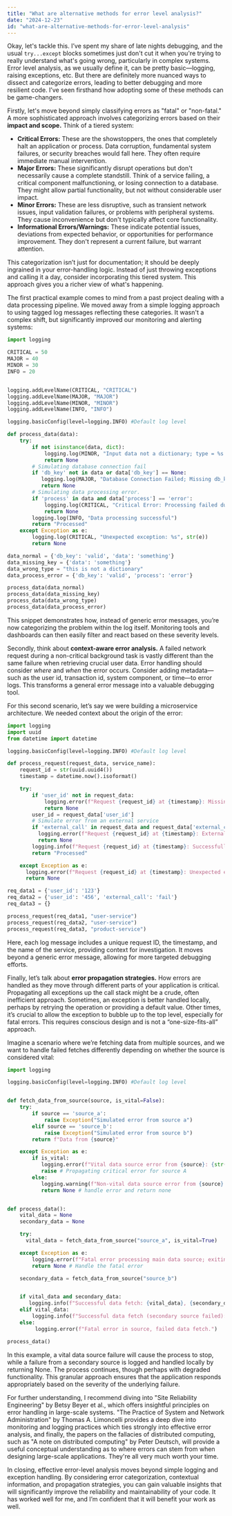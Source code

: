 ```yaml
---
title: "What are alternative methods for error level analysis?"
date: "2024-12-23"
id: "what-are-alternative-methods-for-error-level-analysis"
---
```


Okay, let's tackle this. I’ve spent my share of late nights debugging, and the usual `try...except` blocks sometimes just don't cut it when you're trying to really understand what's going wrong, particularly in complex systems. Error level analysis, as we usually define it, can be pretty basic—logging, raising exceptions, etc. But there are definitely more nuanced ways to dissect and categorize errors, leading to better debugging and more resilient code. I’ve seen firsthand how adopting some of these methods can be game-changers.

Firstly, let's move beyond simply classifying errors as "fatal" or "non-fatal." A more sophisticated approach involves categorizing errors based on their **impact and scope.** Think of a tiered system:

*   **Critical Errors:** These are the showstoppers, the ones that completely halt an application or process. Data corruption, fundamental system failures, or security breaches would fall here. They often require immediate manual intervention.
*   **Major Errors:** These significantly disrupt operations but don't necessarily cause a complete standstill. Think of a service failing, a critical component malfunctioning, or losing connection to a database. They might allow partial functionality, but not without considerable user impact.
*   **Minor Errors:** These are less disruptive, such as transient network issues, input validation failures, or problems with peripheral systems. They cause inconvenience but don't typically affect core functionality.
*   **Informational Errors/Warnings:** These indicate potential issues, deviations from expected behavior, or opportunities for performance improvement. They don't represent a current failure, but warrant attention.

This categorization isn’t just for documentation; it should be deeply ingrained in your error-handling logic. Instead of just throwing exceptions and calling it a day, consider incorporating this tiered system. This approach gives you a richer view of what's happening.

The first practical example comes to mind from a past project dealing with a data processing pipeline. We moved away from a simple logging approach to using tagged log messages reflecting these categories. It wasn't a complex shift, but significantly improved our monitoring and alerting systems:

```python
import logging

CRITICAL = 50
MAJOR = 40
MINOR = 30
INFO = 20


logging.addLevelName(CRITICAL, "CRITICAL")
logging.addLevelName(MAJOR, "MAJOR")
logging.addLevelName(MINOR, "MINOR")
logging.addLevelName(INFO, "INFO")

logging.basicConfig(level=logging.INFO) #Default log level

def process_data(data):
    try:
        if not isinstance(data, dict):
            logging.log(MINOR, "Input data not a dictionary; type = %s.", type(data))
            return None
        # Simulating database connection fail
        if 'db_key' not in data or data['db_key'] == None:
           logging.log(MAJOR, "Database Connection Failed; Missing db_key, stopping processing.")
           return None
        # Simulating data processing error.
        if 'process' in data and data['process'] == 'error':
            logging.log(CRITICAL, "Critical Error: Processing failed due to corrupted data")
            return None
        logging.log(INFO, "Data processing successful")
        return "Processed"
    except Exception as e:
        logging.log(CRITICAL, "Unexpected exception: %s", str(e))
        return None

data_normal = {'db_key': 'valid', 'data': 'something'}
data_missing_key = {'data': 'something'}
data_wrong_type = "this is not a dictionary"
data_process_error = {'db_key': 'valid', 'process': 'error'}

process_data(data_normal)
process_data(data_missing_key)
process_data(data_wrong_type)
process_data(data_process_error)

```

This snippet demonstrates how, instead of generic error messages, you’re now categorizing the problem within the log itself. Monitoring tools and dashboards can then easily filter and react based on these severity levels.

Secondly, think about **context-aware error analysis.** A failed network request during a non-critical background task is vastly different than the same failure when retrieving crucial user data. Error handling should consider *where* and *when* the error occurs. Consider adding metadata—such as the user id, transaction id, system component, or time—to error logs. This transforms a general error message into a valuable debugging tool.

For this second scenario, let’s say we were building a microservice architecture. We needed context about the origin of the error:

```python
import logging
import uuid
from datetime import datetime

logging.basicConfig(level=logging.INFO) #Default log level

def process_request(request_data, service_name):
    request_id = str(uuid.uuid4())
    timestamp = datetime.now().isoformat()

    try:
        if 'user_id' not in request_data:
            logging.error(f"Request {request_id} at {timestamp}: Missing user_id in {service_name} service")
            return None
        user_id = request_data['user_id']
        # Simulate error from an external service
        if 'external_call' in request_data and request_data['external_call'] == 'fail':
          logging.error(f"Request {request_id} at {timestamp}: External service failure for user {user_id} in {service_name} service")
          return None
        logging.info(f"Request {request_id} at {timestamp}: Successfully processed request for user {user_id} in {service_name} service")
        return "Processed"

    except Exception as e:
      logging.error(f"Request {request_id} at {timestamp}: Unexpected error {str(e)} in {service_name} service.")
      return None

req_data1 = {'user_id': '123'}
req_data2 = {'user_id': '456', 'external_call': 'fail'}
req_data3 = {}

process_request(req_data1, "user-service")
process_request(req_data2, "user-service")
process_request(req_data3, "product-service")
```

Here, each log message includes a unique request ID, the timestamp, and the name of the service, providing context for investigation. It moves beyond a generic error message, allowing for more targeted debugging efforts.

Finally, let’s talk about **error propagation strategies.** How errors are handled as they move through different parts of your application is critical. Propagating all exceptions up the call stack might be a crude, often inefficient approach. Sometimes, an exception is better handled locally, perhaps by retrying the operation or providing a default value. Other times, it’s crucial to allow the exception to bubble up to the top level, especially for fatal errors. This requires conscious design and is not a “one-size-fits-all” approach.

Imagine a scenario where we’re fetching data from multiple sources, and we want to handle failed fetches differently depending on whether the source is considered vital:

```python
import logging

logging.basicConfig(level=logging.INFO) #Default log level


def fetch_data_from_source(source, is_vital=False):
    try:
        if source == 'source_a':
            raise Exception("Simulated error from source a")
        elif source == 'source_b':
            raise Exception("Simulated error from source b")
        return f"Data from {source}"

    except Exception as e:
        if is_vital:
           logging.error(f"Vital data source error from {source}: {str(e)}")
           raise # Propagating critical error for source A
        else:
           logging.warning(f"Non-vital data source error from {source}: {str(e)}")
           return None # handle error and return none


def process_data():
    vital_data = None
    secondary_data = None

    try:
      vital_data = fetch_data_from_source("source_a", is_vital=True)

    except Exception as e:
        logging.error(f"Fatal error processing main data source; exiting")
        return None # Handle the fatal error

    secondary_data = fetch_data_from_source("source_b")


    if vital_data and secondary_data:
       logging.info(f"Successful data fetch: {vital_data}, {secondary_data}")
    elif vital_data:
        logging.info(f"Successful data fetch (secondary source failed): {vital_data}")
    else:
         logging.error(f"Fatal error in source, failed data fetch.")

process_data()
```

In this example, a vital data source failure will cause the process to stop, while a failure from a secondary source is logged and handled locally by returning None. The process continues, though perhaps with degraded functionality. This granular approach ensures that the application responds appropriately based on the severity of the underlying failure.

For further understanding, I recommend diving into "Site Reliability Engineering" by Betsy Beyer et al., which offers insightful principles on error handling in large-scale systems. "The Practice of System and Network Administration" by Thomas A. Limoncelli provides a deep dive into monitoring and logging practices which ties strongly into effective error analysis, and finally, the papers on the fallacies of distributed computing, such as "A note on distributed computing" by Peter Deutsch, will provide a useful conceptual understanding as to where errors can stem from when designing large-scale applications. They're all very much worth your time.

In closing, effective error-level analysis moves beyond simple logging and exception handling. By considering error categorization, contextual information, and propagation strategies, you can gain valuable insights that will significantly improve the reliability and maintainability of your code. It has worked well for me, and I’m confident that it will benefit your work as well.
